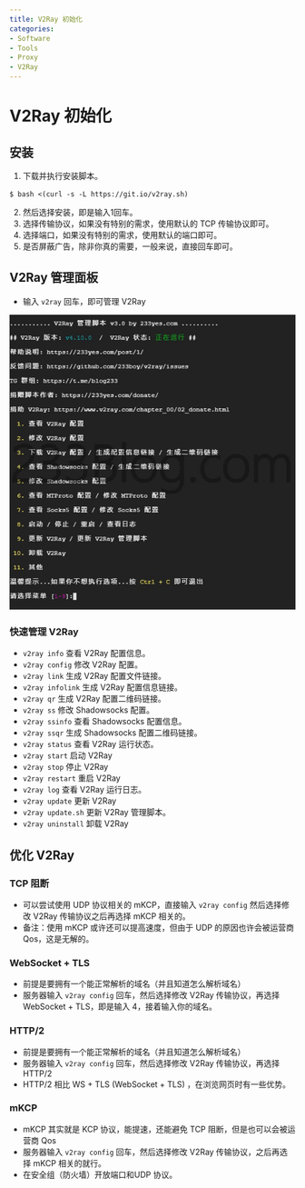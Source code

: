 ```yaml
---
title: V2Ray 初始化
categories:
- Software
- Tools
- Proxy
- V2Ray
---
```

# V2Ray 初始化

## 安装

1. 下载并执行安装脚本。

```shell
$ bash <(curl -s -L https://git.io/v2ray.sh)
```

2. 然后选择安装，即是输入1回车。
3. 选择传输协议，如果没有特别的需求，使用默认的 TCP 传输协议即可。
4. 选择端口，如果没有特别的需求，使用默认的端口即可。
5. 是否屏蔽广告，除非你真的需要，一般来说，直接回车即可。

## V2Ray 管理面板

- 输入 `v2ray` 回车，即可管理 V2Ray

![](https://raw.githubusercontent.com/LuShan123888/Files/main/Pictures/2020-12-10-sJNjcqKAzF1gwCl.jpg)

### 快速管理 V2Ray

- `v2ray info` 查看 V2Ray 配置信息。
- `v2ray config` 修改 V2Ray 配置。
- `v2ray link` 生成 V2Ray 配置文件链接。
- `v2ray infolink` 生成 V2Ray 配置信息链接。
- `v2ray qr` 生成 V2Ray 配置二维码链接。
- `v2ray ss` 修改 Shadowsocks 配置。
- `v2ray ssinfo` 查看 Shadowsocks 配置信息。
- `v2ray ssqr` 生成 Shadowsocks 配置二维码链接。
- `v2ray status` 查看 V2Ray 运行状态。
- `v2ray start` 启动 V2Ray
- `v2ray stop` 停止 V2Ray
- `v2ray restart` 重启 V2Ray
- `v2ray log` 查看 V2Ray 运行日志。
- `v2ray update` 更新 V2Ray
- `v2ray update.sh` 更新 V2Ray 管理脚本。
- `v2ray uninstall` 卸载 V2Ray

## 优化 V2Ray

### TCP 阻断

- 可以尝试使用 UDP 协议相关的 mKCP，直接输入 `v2ray config` 然后选择修改 V2Ray 传输协议之后再选择 mKCP 相关的。
- 备注：使用 mKCP 或许还可以提高速度，但由于 UDP 的原因也许会被运营商 Qos，这是无解的。

### WebSocket + TLS

- 前提是要拥有一个能正常解析的域名（并且知道怎么解析域名）
- 服务器输入 `v2ray config` 回车，然后选择修改 V2Ray 传输协议，再选择 WebSocket + TLS，即是输入 4，接着输入你的域名。

### HTTP/2

- 前提是要拥有一个能正常解析的域名（并且知道怎么解析域名）
- 服务器输入 `v2ray config` 回车，然后选择修改 V2Ray 传输协议，再选择 HTTP/2
- HTTP/2 相比 WS + TLS (WebSocket + TLS) ，在浏览网页时有一些优势。

### mKCP

- mKCP 其实就是 KCP 协议，能提速，还能避免 TCP 阻断，但是也可以会被运营商 Qos
- 服务器输入 `v2ray config` 回车，然后选择修改 V2Ray 传输协议，之后再选择 mKCP 相关的就行。
- 在安全组（防火墙）开放端口和UDP 协议。